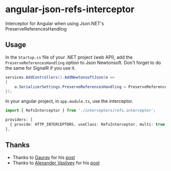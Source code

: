 # angular-json-refs-interceptor
Interceptor for Angular when using Json.NET's PreserveReferencesHandling

## Usage
In the `Startup.cs` file of your .NET project (web API), add the `PreserveReferencesHandling` option to Json Newtonsoft. Don't forget to do the same for SignalR if you use it.
```c#
services.AddControllers().AddNewtonsoftJson(o =>
{
    o.SerializerSettings.PreserveReferencesHandling = PreserveReferencesHandling.Objects;
});
```
In your angular project, in `app.module.ts`, use the interceptor.

  ```Typescript
  import { RefsInterceptor } from './interceptors/refs.interceptor';

  providers: [
    { provide: HTTP_INTERCEPTORS, useClass: RefsInterceptor, multi: true },
  ],
  ```

## Thanks
* Thanks to [Gaurav](https://stackoverflow.com/users/1163736/gaurav) for his [post](https://stackoverflow.com/a/15333930/1560347)
* Thanks to [Alexander Vasilyev](https://stackoverflow.com/users/1909640/alexander-vasilyev) for his [post](https://stackoverflow.com/a/15757499/1560347)
